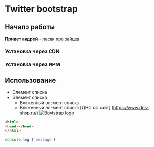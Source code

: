# Twitter bootstrap
## Начало работы
**Привет андрей** - песня про зайцев
### Установка через CDN
### Установка через NPM 
## Использование

* Элемент списка
* Элемент списка
  * Вложенный элемент списка
  * Вложенный элемент списка
  [ДНС оф сайт] (https://www.dns-shop.ru/)
  ![Bootstrap logo](https://i.imgur.com/qhtywl2.png) 

```html
<html>
<head></head>
</html>
```
```javascript
console.log (`message`)
```